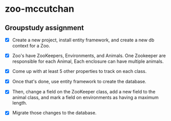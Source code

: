 # zoo-mccutchan
## Groupstudy assignment

- [X] Create a new project, install entity framework, and create a new db context for a Zoo.

- [X] Zoo's have ZooKeepers, Environments, and Animals.  One Zookeeper are responsible for each Animal,  Each enclosure can have multiple animals.

- [X] Come up with at least 5 other properties to track on each class.

- [X] Once that's done, use entity framework to create the database.

- [X] Then, change a field on the ZooKeeper class, add a new field to the animal class, and mark a field on environments as having a maximum length.

- [X] Migrate those changes to the database.
